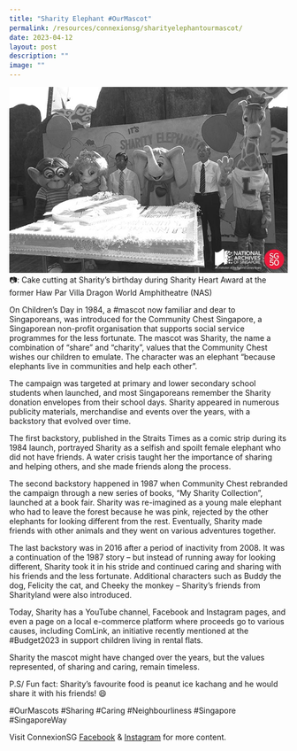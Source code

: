 ```yaml
---
title: "Sharity Elephant #OurMascot"
permalink: /resources/connexionsg/sharityelephantourmascot/
date: 2023-04-12
layout: post
description: ""
image: ""
---
```

![](/images/connexionsg/2023/community%20chest.jpg)
📷: Cake cutting at Sharity’s birthday during Sharity Heart Award at the former Haw Par Villa Dragon World Amphitheatre (NAS)

On Children’s Day in 1984, a #mascot now familiar and dear to Singaporeans, was introduced for the Community Chest Singapore, a Singaporean non-profit organisation that supports social service programmes for the less fortunate. The mascot was Sharity, the name a combination of “share” and “charity”, values that the Community Chest wishes our children to emulate. The character was an elephant “because elephants live in communities and help each other”.

The campaign was targeted at primary and lower secondary school students when launched, and most Singaporeans remember the Sharity donation envelopes from their school days. Sharity appeared in numerous publicity materials, merchandise and events over the years, with a backstory that evolved over time.

The first backstory, published in the Straits Times as a comic strip during its 1984 launch, portrayed Sharity as a selfish and spoilt female elephant who did not have friends. A water crisis taught her the importance of sharing and helping others, and she made friends along the process.

The second backstory happened in 1987 when Community Chest rebranded the campaign through a new series of books, “My Sharity Collection”, launched at a book fair. Sharity was re-imagined as a young male elephant who had to leave the forest because he was pink, rejected by the other elephants for looking different from the rest. Eventually, Sharity made friends with other animals and they went on various adventures together.

The last backstory was in 2016 after a period of inactivity from 2008. It was a continuation of the 1987 story – but instead of running away for looking different, Sharity took it in his stride and continued caring and sharing with his friends and the less fortunate. Additional characters such as Buddy the dog, Felicity the cat, and Cheeky the monkey – Sharity’s friends from Sharityland were also introduced.

Today, Sharity has a YouTube channel, Facebook and Instagram pages, and even a page on a local e-commerce platform where proceeds go to various causes, including ComLink, an initiative recently mentioned at the #Budget2023 in support children living in rental flats.

Sharity the mascot might have changed over the years, but the values represented, of sharing and caring, remain timeless.

P.S/ Fun fact: Sharity’s favourite food is peanut ice kachang and he would share it with his friends! 😄

#OurMascots #Sharing #Caring #Neighbourliness #Singapore #SingaporeWay

Visit ConnexionSG [Facebook](https://www.facebook.com/ConnexionSG) & [Instagram](https://www.instagram.com/connexionsg/) for more content.